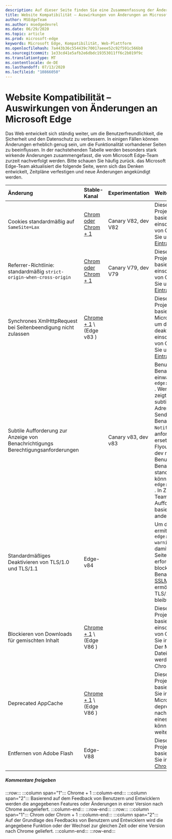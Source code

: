 ```yaml
---
description: Auf dieser Seite finden Sie eine Zusammenfassung der Änderungen mit hoher Auswirkung, die sich auf die Website Kompatibilität auswirken könnten.
title: Website Kompatibilität – Auswirkungen von Änderungen an Microsoft Edge
author: MSEdgeTeam
ms.author: msedgedevrel
ms.date: 06/29/2020
ms.topic: article
ms.prod: microsoft-edge
keywords: Microsoft Edge, Kompatibilität, Web-Plattform
ms.openlocfilehash: 7a443b36c554439c70017aeee52c92f591c566b8
ms.sourcegitcommit: 1e33cd41e5afb2e6dbdc19353011ff6c2b019f9c
ms.translationtype: MT
ms.contentlocale: de-DE
ms.lasthandoff: 07/13/2020
ms.locfileid: "10866050"
---
```

# Website Kompatibilität – Auswirkungen von Änderungen an Microsoft Edge  

Das Web entwickelt sich ständig weiter, um die Benutzerfreundlichkeit, die Sicherheit und den Datenschutz zu verbessern.  In einigen Fällen können Änderungen erheblich genug sein, um die Funktionalität vorhandener Seiten zu beeinflussen.  In der nachstehenden Tabelle werden besonders stark wirkende Änderungen zusammengefasst, die vom Microsoft Edge-Team zurzeit nachverfolgt werden.  Bitte schauen Sie häufig zurück. das Microsoft Edge-Team aktualisiert die folgende Seite, wenn sich das Denken entwickelt, Zeitpläne verfestigen und neue Änderungen angekündigt werden.  

| Änderung | Stable-Kanal | Experimentation | Weitere Informationen |  
|:--- |:--- |:--- |:--- |
| Cookies standardmäßig auf `SameSite=Lax` | [Chrom oder Chrom + 1](#release-comments)  | Canary V82, dev V82 | Diese Änderung findet im Chromium-Projekt statt, auf dem Microsoft Edge basiert.  Weitere Informationen, einschließlich der geplanten Zeitachse von Google für diese Änderung, finden Sie unter [Chrome Platform-Status Eintrag][ChromePlatformStatus5088147346030592].  |  
| Referrer-Richtlinie: standardmäßig `strict-origin-when-cross-origin` | [Chrom oder Chrom + 1](#release-comments)  | Canary V79, dev V79 | Diese Änderung findet im Chromium-Projekt statt, auf dem Microsoft Edge basiert.  Weitere Informationen, einschließlich der geplanten Zeitachse von Google für diese Änderung, finden Sie unter [Chrome Platform-Status Eintrag][ChromePlatformStatus6251880185331712].  |  
| Synchrones XmlHttpRequest bei Seitenbeendigung nicht zulassen | [Chrome + 1](#release-comments) \ (Edge v83 \) |  | Diese Änderung findet im Chromium-Projekt statt, auf dem Microsoft Edge basiert.  Passend zu Chrome bietet Microsoft Edge eine Gruppenrichtlinie, um diese Änderung bis zum Edge 88 zu deaktivieren.  Weitere Informationen, einschließlich der geplanten Zeitachse von Google für diese Änderung, finden Sie unter [Chrome Platform-Status Eintrag][ChromePlatformStatus4664843055398912].  |  
| Subtile Aufforderung zur Anzeige von Benachrichtigungs Berechtigungsanforderungen |  | Canary v83, dev v83 | Benutzer können jetzt in ruhige Benachrichtigungsanforderungen einwählen `edge://settings/content/notifications` .  Wenn diese Einstellung aktiviert ist, zeigt Microsoft Edge ein Symbol für subtile Anforderungen in der Adressleiste für Websites an, die zum Senden von Benutzern in Zukunft Benachrichtigungen über die `Notifications` oder `Push` -API anfordern.  Dieses subtile Symbol ersetzt die Eingabeaufforderung für das Flyout.  Ein Experiment in Canary und dev macht dieses Verhalten für einige Benutzer auf allen Websites, die Benachrichtigungen anfordern, standardmäßig aktiviert.  Benutzer können sich in entscheiden `edge://settings/content/notifications` .  In Zukunft kann das Microsoft Edge-Team die Anzeige der Flyout-Aufforderung in bestimmten Situationen basierend auf Benutzerverhalten und anderen Eingaben untersuchen.  |  
| Standardmäßiges Deaktivieren von TLS/1.0 und TLS/1.1 | Edge-v84 |  | Um die Auswirkungen auf Websites zu ermitteln, können Sie die `edge://flags/#display-legacy-tls-warnings` Kennzeichnung festlegen, damit Microsoft Edge beim Laden von Seiten, für die Legacy-TLS-Protokolle erforderlich sind, eine nicht blockierende "nicht sichere" Benachrichtigung anzeigt.  Die [SSLMinVersion][DeployedEdgePoliciesSSLMinVersion] -Gruppenrichtlinie ermöglicht die erneute Aktivierung von TLS/1.0 und TLS/1.1; die Richtlinie bleibt verfügbar, bis Edge 88.  |  
| Blockieren von Downloads für gemischten Inhalt | [Chrome + 1](#release-comments) \ (Edge V86 \)  |  | Diese Änderung findet im Chromium-Projekt statt, auf dem Microsoft Edge basiert.  Weitere Informationen, einschließlich der geplanten Zeitachse von Google für diese Änderung, finden Sie im [Google Security-Blogeintrag][GoogleBlogSecurity20200206].  Der Microsoft-Rollout-Zeitplan für Dateitypen, die gewarnt oder blockiert werden sollen, ist für eine Version nach Chrome geplant.  |  
| Deprecated AppCache | [Chrome + 1](#release-comments) \ (Edge V86 \)  |  | Diese Änderung findet im Chromium-Projekt statt, auf dem Microsoft Edge basiert.  Weitere Informationen finden Sie in der [WebDev-Dokumentation][WebDevAppCacheRemoval].  Der Microsoft-Rollout-Zeitplan für die deprecated-Version ist für eine Version nach Chrome geplant.  Durch Anfordern eines [AppCache-OriginTrial-Tokens][AppCacheOriginTrial] können Websites die veraltete API weiter verwenden, bis Edge-V90. |  
| Entfernen von Adobe Flash | Edge-V88  |  | Diese Änderung findet im Chromium-Projekt statt, auf dem Microsoft Edge basiert.  Weitere Informationen finden Sie in der [Roadmap für Adobe Flash Chrom][ChromiumFlashRoadmapSupportRemoved].  | 
##### Kommentare freigeben  

:::row:::
   :::column span="1":::
      Chrome + 1
   :::column-end:::
   :::column span="2":::
      Basierend auf dem Feedback von Benutzern und Entwicklern werden die angegebenen Features oder Änderungen in einer Version nach Chrome ausgeliefert.
   :::column-end:::
:::row-end:::
:::row:::
   :::column span="1":::
      Chrom oder Chrom + 1
   :::column-end:::
   :::column span="2":::
      Auf der Grundlage des Feedbacks von Benutzern und Entwicklern wird die angegebene Funktion oder der Wechsel zur gleichen Zeit oder eine Version nach Chrome geliefert.
   :::column-end:::
:::row-end:::


<!-- image links -->  

<!-- links -->  

[DeployedEdgePoliciesSSLMinVersion]: /deployedge/microsoft-edge-policies#sslversionmin "SSLVersionMin – Microsoft Edge – Richtlinien"  

[ChromePlatformStatus4664843055398912]: https://www.chromestatus.com/feature/4664843055398912 "Synchronisierungs-XMLHttpRequest in Seite Entlassung deaktivieren JavaScript – Chrome-Platt Form Status"  
[ChromePlatformStatus5088147346030592]: https://www.chromestatus.com/feature/5088147346030592 "Cookies standardmäßig auf SameSite = Lax-Chrome Platform-Status"  
[ChromePlatformStatus6251880185331712]: https://www.chromestatus.com/feature/6251880185331712 "Referrer-Richtlinie: standardmäßig zu Strict-Origin-when-Cross-Origin-Chrome-Platt Form Status"  

[ChromiumFlashRoadmapSupportRemoved]: https://www.chromium.org/flash-roadmap#TOC-Flash-Support-Removed-from-Chromium-Target:-Chrome-88---Jan-2021- "Flash-Unterstützung aus Chrom entfernt (Ziel: Chrom 88 +-Jan 2021) – Flash-Roadmap | Chromium-Projekte"  

[GoogleBlogSecurity20200206]: https://security.googleblog.com/2020/02/protecting-users-from-insecure_6.html "Schützen von Benutzern vor unsicheren Downloads in Google Chrome – Google Online Security-Blog" 

[WebDevAppCacheRemoval]: https://web.dev/appcache-removal/ "AppCache entfernen"
[AppCacheOriginTrial]: https://developers.chrome.com/origintrials/#/view_trial/1776670052997660673 "AppCache-OriginTrial-Token"
